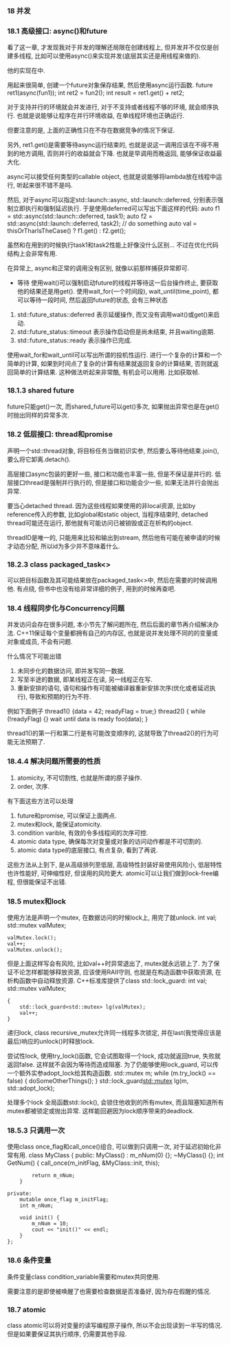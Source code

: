 ### 18 并发 ###

### 18.1 高级接口: async()和future ###

看了这一章, 才发现我对于并发的理解还局限在创建线程上, 但并发并不仅仅是创建多线程, 比如可以使用async()来实现并发(底层其实还是用线程来做的).

他的实现在<future>中.

用起来很简单, 创建一个future对象保存结果, 然后使用async运行函数.
	future<int> ret1(async(fun1));
	int ret2 = fun2();
	int result = ret1.get() + ret2;

对于支持并行的环境就会并发进行, 对于不支持或者线程不够的环境, 就会顺序执行.
也就是说能够让程序在并行环境收益, 在单线程环境也正确运行.

但要注意的是, 上面的正确性只在不存在数据竞争的情况下保证.

另外, ret1.get()是需要等待async运行结束的, 也就是说这一调用应该在不得不用到的地方调用, 否则并行的收益就会下降. 也就是早调用而晚返回, 能够保证收益最大化.

async可以接受任何类型的callable object, 也就是说能够将lambda放在线程中运行, 听起来很不错不是吗.

然后, 对于async可以指定std::launch::async, std::launch::deferred, 分别表示强制立即执行和强制延迟执行.
于是使用deferred可以写出下面这样的代码:
	auto f1 = std::async(std::launch::deferred, task1);
	auto f2 = std::async(std::launch::deferred, task2);
	// do something
	auto val = thisOrTharIsTheCase() ? f1.get() : f2.get();

虽然和在用到的时候执行task1和task2性能上好像没什么区别...
不过在优化代码结构上会非常有用.

在异常上, async和正常的调用没有区别, 就像以前那样捕获异常即可.

- 等待
使用wait()可以强制启动future的线程并等待这一后台操作终止, 要获取他的结果还是用get().
使用wait_for(一个时间段), wait_until(time_point), 都可以等待一段时间, 然后返回future的状态, 会有三种状态
1. std::future_status::deferred		表示延缓操作, 而又没有调用wait()或get()来启动.
2. std::future_status::timeout		表示操作启动但是尚未结束, 并且waiting逾期.
3. std::future_status::ready		表示操作已完成.

使用wait_for和wait_until可以写出所谓的投机性运行. 进行一个复杂的计算和一个简单的计算, 如果到时间点了复杂的计算有结果就返回复杂的计算结果, 否则就返回简单的计算结果.
这种做法听起来非常酷, 有机会可以用用. 比如获取帧.


### 18.1.3 shared future ###

future只能get()一次, 而shared_future可以get()多次, 如果抛出异常也是在get()时抛出同样的异常多次.

### 18.2 低层接口: thread和promise ###

声明一个std::thread对象, 将目标任务当做初识实参, 然后要么等待他结束.join(), 要么将它卸离.detach().

高层接口async包装的更好一些, 接口和功能也丰富一些, 但是不保证是并行的.
低层接口thread是强制并行执行的, 但是接口和功能会少一些, 如果无法并行会抛出异常.

要当心detached thread.
因为这些线程如果使用的非local资源, 比如by reference传入的参数, 比如global和static object, 当程序结束时, detached thread可能还在运行, 那他就有可能访问已被销毁或正在析构的object.

threadID是唯一的, 只能用来比较和输出到stream, 然后他有可能在被申请的时候才动态分配, 所以id为多少并不意味着什么.

### 18.2.3 class packaged_task<> ###

可以把目标函数及其可能结果放在packaged_task<>中, 然后在需要的时候调用他.
有点绕, 但书中也没有给非常详细的例子, 用到的时候再查吧.

### 18.4 线程同步化与Concurrency问题 ###

并发访问会存在很多问题, 本小节先了解问题所在, 然后后面的章节再介绍解决办法.
C++11保证每个变量都拥有自己的内存区, 也就是说并发处理不同的的变量或对象或成员, 不会有问题.

什么情况下可能出错
1. 未同步化的数据访问, 即并发写同一数据.
2. 写至半途的数据, 即某线程正在读, 另一线程正在写.
3. 重新安排的语句, 语句和操作有可能被编译器重新安排次序(优化或者延迟执行), 导致和预期的行为不符.

例如下面例子
	thread1() {data = 42; readyFlag = true;}
	thread2() {
		while (!readyFlag) {} wait until data is ready
		foo(data);
	}

thread1()的第一行和第二行是有可能改变顺序的, 这就导致了thread2()的行为可能无法预期了.

### 18.4.4 解决问题所需要的性质 ###

1. atomicity, 不可切割性, 也就是所谓的原子操作.
2. order, 次序.

有下面这些方法可以处理
1. future和promise, 可以保证上面两点.
2. mutex和lock, 能保证atomicity.
3. condition varible, 有效的令多线程间的次序可控.
4. atomic data type, 确保每次对变量或对象的访问动作都是不可切割的.
5. atomic data type的底层接口, 有点复杂, 看到了再说.

这些方法从上到下, 是从高级排列至低层, 高级特性封装好易使用风险小, 低层特性也许性能好, 可伸缩性好, 但误用的风险更大.
atomic可以让我们做到lock-free编程, 但很能保证不出错.

### 18.5 mutex和lock ###

使用方法是声明一个mutex, 在数据访问的时候lock上, 用完了就unlock.
	int val;
	std::mutex valMutex;

	valMutex.lock();
	val++;
	valMutex.unlock();

但是上面这样写会有风险, 比如val++时异常退出了, mutex就永远锁上了.
为了保证不论怎样都能够释放资源, 应该使用RAII守则, 也就是在构造函数中获取资源, 在析构函数中自动释放资源.
C++标准库提供了class std::lock_guard:
	int val;
	std::mutex valMutex;

	{
		std::lock_guard<std::mutex> lg(valMutex);
		val++;
	}

递归lock, class recursive_mutex允许同一线程多次锁定, 并在last(我觉得应该是最后)响应的unlock()时释放lock.

尝试性lock, 使用try_lock()函数, 它会试图取得一个lock, 成功就返回true, 失败就返回false. 这样就不会因为等待而造成阻塞.
为了仍能够使用lock_guard, 可以传一个额外实参adopt_lock给其构造函数.
	std::mutex m;
	while (m.try_lock() == false)
	{
		doSomeOtherThings();
	}
	std::lock_guard<std::mutex> lg(m, std::adopt_lock);

处理多个lock
全局函数std::lock(), 会锁住他收到的所有mutex, 而且阻塞知道所有mutex都被锁定或抛出异常.
这样能回避因为lock顺序带来的deadlock.

### 18.5.3 只调用一次 ###

使用class once_flag和call_once()组合, 可以做到只调用一次, 对于延迟初始化非常有用.
	class MyClass
	{
	public:
		MyClass() : m_nNum(0) {};
		~MyClass() {};
		int GetNum() {
			call_once(m_initFlag, &MyClass::init, this);
	
			return m_nNum;
		}
	
	private:
		mutable once_flag m_initFlag;
		int m_nNum;
	
		void init() {
			m_nNum = 10;
			cout << "init()" << endl;
		}
	};

### 18.6 条件变量 ###

条件变量class condition_variable需要和mutex共同使用.

需要注意的是即使被唤醒了也需要检查数据是否准备好, 因为存在假醒的情况.

### 18.7 atomic ###

class atomic可以将对变量的读写编程原子操作, 所以不会出现读到一半写的情况.
但是如果要保证其执行顺序, 仍需要其他手段.

